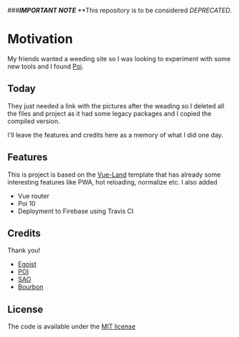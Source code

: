 ###**_IMPORTANT NOTE_**
**This repository is to be considered _DEPRECATED_.

# Motivation

My friends wanted a weeding site so I was looking to experiment with some new tools and I found [Poi](https://poi.js.org/).

## Today

They just needed a link with the pictures after the weading so I deleted all the files and project as it had some legacy packages and I copied the compiled version.

I'll leave the features and credits here as a memory of what I did one day.

## Features

This is project is based on the [Vue-Land](https://github.com/vue-land/create-vue-app) template that has already some interesting features like PWA, hot reloading, normalize etc. I also added

- Vue router
- Poi 10
- Deployment to Firebase using Travis CI

## Credits

Thank you!

- [Egoist](https://github.com/egoist/poi)
- [POI](https://github.com/egoist/poi)
- [SAO](https://sao.js.org/)
- [Bourbon](https://www.bourbon.io/)

## License

The code is available under the [MIT license](LICENSE)

